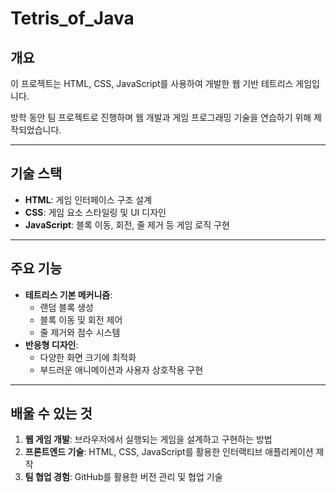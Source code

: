 # Tetris_of_Java

## 개요
이 프로젝트는 HTML, CSS, JavaScript를 사용하여 개발한 웹 기반 테트리스 게임입니다. 

방학 동안 팀 프로젝트로 진행하며 웹 개발과 게임 프로그래밍 기술을 연습하기 위해 제작되었습니다.

---

## 기술 스택
- **HTML**: 게임 인터페이스 구조 설계
- **CSS**: 게임 요소 스타일링 및 UI 디자인
- **JavaScript**: 블록 이동, 회전, 줄 제거 등 게임 로직 구현

---

## 주요 기능
- **테트리스 기본 메커니즘**:
  - 랜덤 블록 생성
  - 블록 이동 및 회전 제어
  - 줄 제거와 점수 시스템
- **반응형 디자인**:
  - 다양한 화면 크기에 최적화
  - 부드러운 애니메이션과 사용자 상호작용 구현

---

## 배울 수 있는 것
1. **웹 게임 개발**: 브라우저에서 실행되는 게임을 설계하고 구현하는 방법
2. **프론트엔드 기술**: HTML, CSS, JavaScript를 활용한 인터랙티브 애플리케이션 제작
3. **팀 협업 경험**: GitHub를 활용한 버전 관리 및 협업 기술
